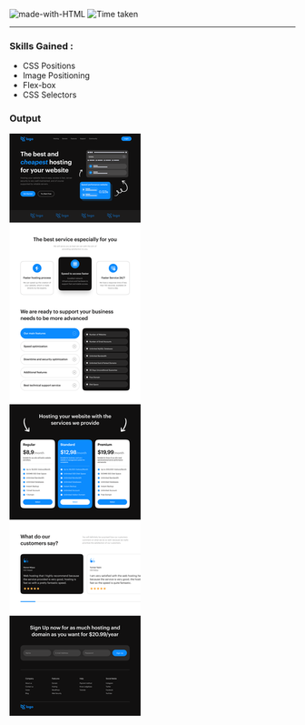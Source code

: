 ![made-with-HTML](https://img.shields.io/badge/Made%20with-HTML%20&%20CSS-black?style=for-the-badge)
![Time taken](https://img.shields.io/badge/Time%20Taken-02Days-black?style=for-the-badge&logo=Clockify)

---
### Skills Gained :

- CSS Positions
- Image Positioning
- Flex-box
- CSS Selectors

### Output
[![Output Image](./Hosting%20Landing%20Page.png)](https://fsjs-8th-project.netlify.app/)
